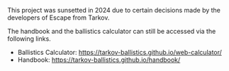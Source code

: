This project was sunsetted in 2024 due to certain decisions made by the developers of Escape from Tarkov.

The handbook and the ballistics calculator can still be accessed via the following links.

- Ballistics Calculator: https://tarkov-ballistics.github.io/web-calculator/
- Handbook: https://tarkov-ballistics.github.io/handbook/
